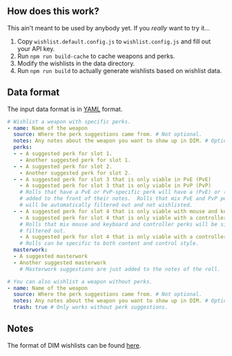 ## How does this work?

This ain't meant to be used by anybody yet. If you _really_ want to try it...

1. Copy `wishlist.default.config.js` to `wishlist.config.js` and fill out your API key.
2. Run `npm run build-cache` to cache weapons and perks.
3. Modify the wishlists in the data directory.
4. Run `npm run build` to actually generate wishlists based on wishlist data.

## Data format

The input data format is in [YAML][1] format.

```yaml
# Wishlist a weapon with specific perks.
- name: Name of the weapon
  source: Where the perk suggestions came from. # Not optional.
  notes: Any notes about the weapon you want to show up in DIM. # Optional
  perks:
  - - A suggested perk for slot 1.
    - Another suggested perk for slot 1.
  - - A suggested perk for slot 2.
    - Another suggested perk for slot 2.
  - - A suggested perk for slot 3 that is only viable in PvE (PvE)
    - A suggested perk for slot 3 that is only viable in PvP (PvP)
    # Rolls that have a PvE or PvP-specific perk will have a (PvE) or (PvP)
    # added to the front of their notes.  Rolls that mix PvE and PvP perks
    # will be automatically filtered out and not wishlisted.
  - - A suggested perk for slot 4 that is only viable with mouse and keyboard (MKb)
    - A suggested perk for slot 4 that is only viable with a controller (Cont)
    # Rolls that mix mouse and keyboard and controller perks will be similarly
    # filtered out.
    - A suggested perk for slot 4 that is only viable with a controller in PvE (Cont, PvE)
    # Rolls can be specific to both content and control style.
  masterwork:
  - A suggested masterwork
  - Another suggested masterwork
    # Masterwork suggestions are just added to the notes of the roll.

# You can also wishlist a weapon without perks.
- name: Name of the weapon
  source: Where the perk suggestions came from. # Not optional.
  notes: Any notes about the weapon you want to show up in DIM. # Optional
  trash: true # Only works without perk suggestions.
```

## Notes

The format of DIM wishlists can be found [here][2].

[1]: https://yaml.org/
[2]: https://github.com/DestinyItemManager/DIM/blob/master/docs/COMMUNITY_CURATIONS.md
